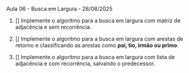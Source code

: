 Aula 06 - Busca em Largura - 28/08/2025

1. [] Implemente o algoritmo para a busca em largura com matriz de adjacência e sem recorrência.

2. [] Implemente o algoritmo para a busca em largura com arestas de retorno e classificando as arestas como **pai, tio, irmão ou primo**.

3. [] Implemente o algoritmo para a busca em largura com lista de adjacência e com recorrência, salvando o predecessor.
